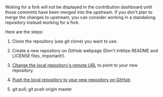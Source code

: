 Woking for a fork will not be displayed in the contribution dashboard
until those commints have been merged into the upstream.
If you don't plan to merge the changes to upstream, you can consider working in a standalong repository instead working for a fork.

Here are the steps:

1. Clone the repository (use git clone) you want to use.

2. Create a new repository on GitHub webpage (Don't initilize README and LICENSE files, important!).

3. [Change the local repository's remote URL](https://help.github.com/articles/changing-a-remote-s-url/) to point to your new repository.

4. [Push the local repository to your new repository on GitHub](https://help.github.com/articles/pushing-to-a-remote/).

5. git pull; git push origin master

